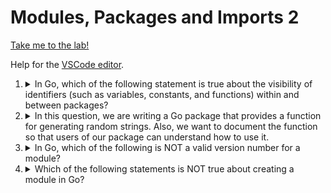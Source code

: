 # Modules, Packages and Imports 2


[Take me to the lab!](https://kodekloud.com/topic/lab-2-modules-packages-and-imports/)

Help for the [VSCode editor](https://github.com/kodekloudhub/community-faq/blob/main/docs/vscode-tips.md).


1.  <details>
    <summary>In Go, which of the following statement is true about the visibility of identifiers (such as variables, constants, and functions) within and between packages?</summary>

    * All identifiers are always visible within a package, but only some identifiers are visible from other packages
    * Only exported identifiers are visible within and from other packages
    * Only exported identifiers are visible within a package, but all identifiers are always visible from other packages
    * All identifiers are always visible within a package, but only exported identifiers are visible from other packages

    <details>
    <summary>Reveal</summary>

    > All identifiers are always visible within a package, but only exported identifiers are visible from other packages

    * Whiilst "some" identifiers are visible for other packages, this statement is not clear about what "some" means. It has to be "exported".

    </details>
    </details>

1.  <details>
    <summary>In this question, we are writing a Go package that provides a function for generating random strings. Also, we want to document the function so that users of our package can understand how to use it.</summary>

    A Go file is located at `/root/code/string` directory.

    Complete the above Go code, so the Output for go doc GenerateRandomString is as follows: -

    ```
    ❯ go doc GenerateRandomString
    func GenerateRandomString(length int) string
        GenerateRandomString generates a random string of the given length.
        The string consists of uppercase and lowercase letters and digits.

        Example:

            result := GenerateRandomString(8)
            fmt.Println(result) // "z5F7G9J3"
    ```
    <details>
    <summary>Reveal</summary>

    ```go
    package main
    //
    // ... implementation goes here ...
    //

    // GenerateRandomString generates a random string of the given length.
    // The string consists of uppercase and lowercase letters and digits.
    //	result := GenerateRandomString(8)
    //	fmt.Println(result) // "z5F7G9J3"
    func GenerateRandomString(length int) string {

    }
    ```

    * Know that to get the example, you must insert `TAB` between `//` and the example text.

    </details>
    </details>

1.  <details>
    <summary>In Go, which of the following is NOT a valid version number for a module?</summary>

    * 1.0.0
    * 1
    * 1.0
    * v1.0.0

    <details>
    <summary>Reveal</summary>

    > 1

    * In Go, a module version number consists of at least two non-negative integers separated by a dot.
    * The first integer is the major version, the second integer is the minor version, and additional integers (if present) are the patch version.
    * Valid version numbers include `v1.0.0`, `1.0.0`, `1.0`, and `1.0.1`, but `1` is not a valid version number because it does not have at least two integers separated by a dot.


    </details>
    </details>

1.  <details>
    <summary>Which of the following statements is NOT true about creating a module in Go?</summary>

    * You can use the "go mod download" command to download all of the dependencies for a module
    * You can use the "go mod edit" command to change the dependencies of a module
    * Modules are automatically created whenever you import a package in your Go code
    * To create a new module, you must use the go mod init command and specify the module's path
    * Modules are a new feature in Go that allow developers to manage their dependencies more easily

    <details>
    <summary>Reveal</summary>

    > Modules are automatically created whenever you import a package in your Go code

    * You don't have a module until you've run `go mod init`

    </details>
    </details>




